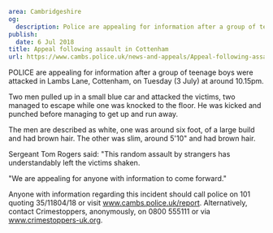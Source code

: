 ```yaml
area: Cambridgeshire
og:
  description: Police are appealing for information after a group of teenage boys were attacked in Lambs Lane, Cottenham, on Tuesday (3 July) at around 10.15pm.
publish:
  date: 6 Jul 2018
title: Appeal following assault in Cottenham
url: https://www.cambs.police.uk/news-and-appeals/Appeal-following-assault-in-Cottenham
```

POLICE are appealing for information after a group of teenage boys were attacked in Lambs Lane, Cottenham, on Tuesday (3 July) at around 10.15pm.

Two men pulled up in a small blue car and attacked the victims, two managed to escape while one was knocked to the floor. He was kicked and punched before managing to get up and run away.

The men are described as white, one was around six foot, of a large build and had brown hair. The other was slim, around 5'10" and had brown hair.

Sergeant Tom Rogers said: "This random assault by strangers has understandably left the victims shaken.

"We are appealing for anyone with information to come forward."

Anyone with information regarding this incident should call police on 101 quoting 35/11804/18 or visit www.cambs.police.uk/report. Alternatively, contact Crimestoppers, anonymously, on 0800 555111 or via www.crimestoppers-uk.org.

